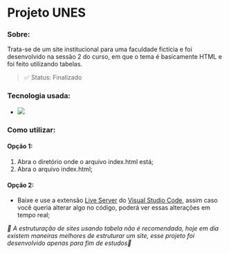 # Projeto UNES

### Sobre:
Trata-se de um site institucional para uma faculdade fictícia e foi desenvolvido na sessão 2 do curso, em que o tema é basicamente HTML e foi feito utilizando tabelas.

> ✅ Status: Finalizado

### Tecnologia usada:
<ul>
  <li>
    <a href="https://developer.mozilla.org/pt-BR/docs/Web/HTML">
      <img src="https://img.shields.io/badge/HTML5-E34F26?style=for-the-badge&logo=html5&logoColor=white">
    </a>
  </li>
</ul>

### Como utilizar:
#### Opção 1:
<ol>
  <li>
    Abra o diretório onde o arquivo index.html está;
  </li>
  <li>
    Abra o arquivo index.html;
  </li>
</ol>

#### Opção 2:
- Baixe e use a extensão [Live Server](https://marketplace.visualstudio.com/items?itemName=ritwickdey.LiveServer) do [Visual Studio Code](https://code.visualstudio.com/download), assim caso você queria alterar algo no código, poderá ver essas alterações em tempo real;


_🚨 A estruturação de sites usando tabela não é recomendada, hoje em dia existem maneiras melhores de estruturar um site, esse projeto foi desenvolvido apenas para fim de estudos🚨_
